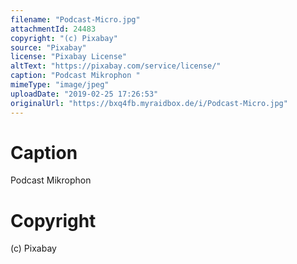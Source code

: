 ```yaml
---
filename: "Podcast-Micro.jpg"
attachmentId: 24483
copyright: "(c) Pixabay"
source: "Pixabay"
license: "Pixabay License"
altText: "https://pixabay.com/service/license/"
caption: "Podcast Mikrophon "
mimeType: "image/jpeg"
uploadDate: "2019-02-25 17:26:53"
originalUrl: "https://bxq4fb.myraidbox.de/i/Podcast-Micro.jpg"
---
```


# Caption

Podcast Mikrophon 

# Copyright

(c) Pixabay
